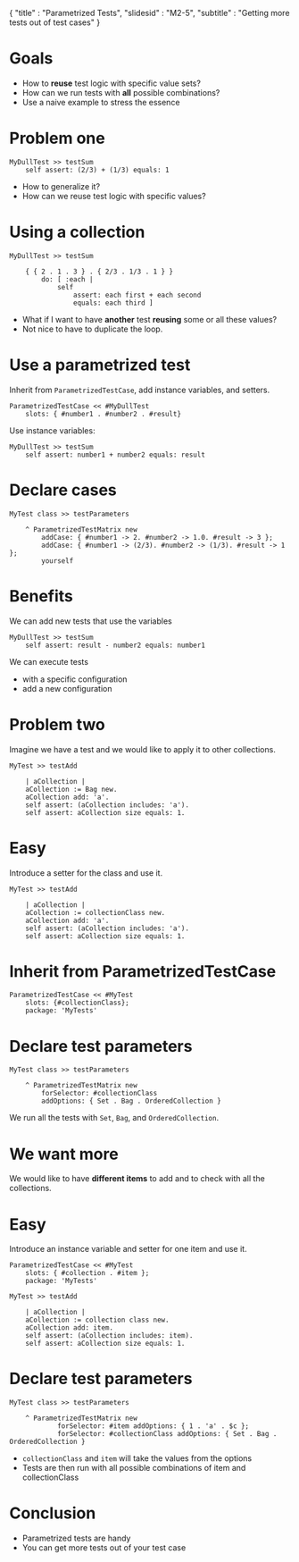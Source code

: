 { 
"title" : "Parametrized Tests", 
"slidesid" : "M2-5", 
"subtitle" : "Getting more tests out of test cases" 
} 
 
# Goals 
- How to **reuse** test logic with specific value sets? 
- How can we run tests with **all** possible combinations? 
- Use a naive example to stress the essence 
 
# Problem one 
 
``` 
MyDullTest >> testSum
	self assert: (2/3) + (1/3) equals: 1 
``` 
- How to generalize it? 
- How can we reuse test logic with specific values? 
 
# Using a collection 
 
``` 
MyDullTest >> testSum

	{ { 2 . 1 . 3 } . { 2/3 . 1/3 . 1 } }
		do: [ :each |
			self
				assert: each first + each second
				equals: each third ] 
``` 
- What if I want to have **another** test **reusing** some or all these values? 
- Not nice to have to duplicate the loop. 
 
# Use a parametrized test 
Inherit from `ParametrizedTestCase`, add instance variables, and setters. 
``` 
ParametrizedTestCase << #MyDullTest
	slots: { #number1 . #number2 . #result} 
``` 
Use instance variables: 
``` 
MyDullTest >> testSum
	self assert: number1 + number2 equals: result 
``` 
 
# Declare cases 
 
``` 
MyTest class >> testParameters

	^ ParametrizedTestMatrix new
		addCase: { #number1 -> 2. #number2 -> 1.0. #result -> 3 };
		addCase: { #number1 -> (2/3). #number2 -> (1/3). #result -> 1 };
		yourself 
``` 
 
# Benefits 
We can add new tests that use the variables 
``` 
MyDullTest >> testSum
	self assert: result - number2 equals: number1 
``` 
We can execute tests 
- with a specific configuration 
- add a new configuration 
 
# Problem two 
Imagine we have a test and we would like to apply it to other collections. 
``` 
MyTest >> testAdd

	| aCollection |
	aCollection := Bag new.
	aCollection add: 'a'.
	self assert: (aCollection includes: 'a').
	self assert: aCollection size equals: 1. 
``` 
 
# Easy 
Introduce a setter for the class and use it. 
``` 
MyTest >> testAdd

	| aCollection |
	aCollection := collectionClass new.
	aCollection add: 'a'.
	self assert: (aCollection includes: 'a').
	self assert: aCollection size equals: 1. 
``` 
 
# Inherit from ParametrizedTestCase 
 
``` 
ParametrizedTestCase << #MyTest
	slots: {#collectionClass};
	package: 'MyTests' 
``` 
 
# Declare test parameters 
 
``` 
MyTest class >> testParameters

	^ ParametrizedTestMatrix new
		forSelector: #collectionClass
		addOptions: { Set . Bag . OrderedCollection } 
``` 
We run all the tests with `Set`, `Bag`, and `OrderedCollection`. 
# We want more 
We would like to have **different items** to add and to check with all the collections. 
# Easy 
Introduce an instance variable and setter for one item and use it. 
``` 
ParametrizedTestCase << #MyTest
	slots: { #collection . #item };
	package: 'MyTests' 
``` 
 
``` 
MyTest >> testAdd

	| aCollection |
	aCollection := collection class new.
	aCollection add: item.
	self assert: (aCollection includes: item).
	self assert: aCollection size equals: 1. 
``` 
 
# Declare test parameters 
 
``` 
MyTest class >> testParameters

	^ ParametrizedTestMatrix new
			forSelector: #item addOptions: { 1 . 'a' . $c };
			forSelector: #collectionClass addOptions: { Set . Bag . OrderedCollection } 
``` 
- `collectionClass` and `item` will take the values from the options 
- Tests are then run with all possible combinations of item and collectionClass 
 
# Conclusion 
- Parametrized tests are handy 
- You can get more tests out of your test case 
